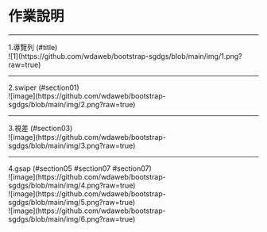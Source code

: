 <h1>作業說明</h1>
<hr>
1.導覽列 (#title)
<br>
![1](https://github.com/wdaweb/bootstrap-sgdgs/blob/main/img/1.png?raw=true)
<hr>
2.swiper (#section01)<br>
![image](https://github.com/wdaweb/bootstrap-sgdgs/blob/main/img/2.png?raw=true)
<hr>
3.視差 (#section03)<br>
![image](https://github.com/wdaweb/bootstrap-sgdgs/blob/main/img/3.png?raw=true)
<hr>
4.gsap (#section05 #section07 #section07)<br>
![image](https://github.com/wdaweb/bootstrap-sgdgs/blob/main/img/4.png?raw=true)<br>
![image](https://github.com/wdaweb/bootstrap-sgdgs/blob/main/img/5.png?raw=true)<br>
![image](https://github.com/wdaweb/bootstrap-sgdgs/blob/main/img/6.png?raw=true)





